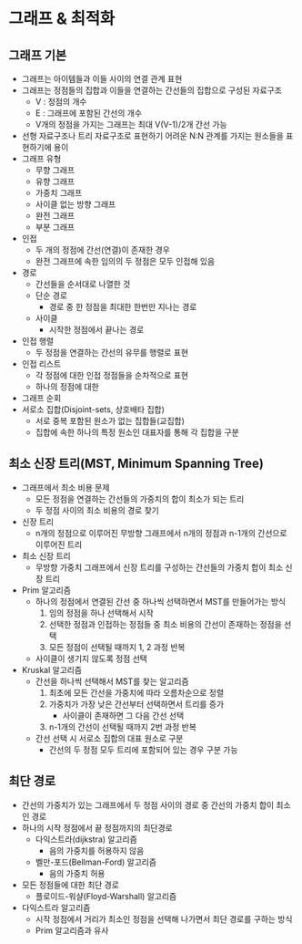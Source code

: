 # 그래프 & 최적화

## 그래프 기본

- 그래프는 아이템들과 이들 사이의 연결 관계 표현
- 그래프는 정점들의 집합과 이들을 연결하는 간선들의 집합으로 구성된 자료구조
  - V : 정점의 개수
  - E : 그래프에 포함된 간선의 개수
  - V개의 정점을 가지는 그래프는 최대 V(V-1)/2개 간선 가능
- 선형 자료구조나 트리 자료구조로 표현하기 어려운 N:N 관계를 가지는 원소들을 표현하기에 용이
- 그래프 유형
  - 무향 그래프
  - 유향 그래프
  - 가중치 그래프
  - 사이클 없는 방향 그래프
  - 완전 그래프
  - 부분 그래프
- 인접
  - 두 개의 정점에 간선(연결)이 존재한 경우
  - 완전 그래프에 속한 임의의 두 정점은 모두 인접해 있음
- 경로
  - 간선들을 순서대로 나열한 것
  - 단순 경로
    - 경로 중 한 정점을 최대한 한번만 지나는 경로
  - 사이클
    - 시작한 정점에서 끝나는 경로
- 인접 행렬
  - 두 정점을 연결하는 간선의 유무를 행렬로 표현
- 인접 리스트
  - 각 정점에 대한 인접 정점들을 순차적으로 표현
  - 하나의 정점에 대한 
- 그래프 순회
- 서로소 집합(Disjoint-sets, 상호배타 집합)
  - 서로 중복 포함된 원소가 없는 집합들(교집합)
  - 집합에 속한 하나의 특정 원소인 대표자를 통해 각 집합을 구분



## 최소 신장 트리(MST, Minimum Spanning Tree)

- 그래프에서 최소 비용 문제
  - 모든 정점을 연결하는 간선들의 가중치의 합이 최소가 되는 트리
  - 두 정점 사이의 최소 비용의 경로 찾기
- 신장 트리
  - n개의 정점으로 이루어진 무방향 그래프에서 n개의 정점과 n-1개의 간선으로 이루어진 트리
- 최소 신장 트리
  - 무방향 가중치 그래프에서 신장 트리를 구성하는 간선들의 가중치 합이 최소 신장 트리
- Prim 알고리즘
  - 하나의 정점에서 연결된 간선 중 하나씩 선택하면서 MST를 만들어가는 방식
    1. 임의 정점을 하나 선택해서 시작
    2. 선택한 정점과 인접하는 정점들 중 최소 비용의 간선이 존재하는 정점을 선택
    3. 모든 정점이 선택될 때까지 1, 2 과정 반복
  - 사이클이 생기지 않도록 정점 선택
- Kruskal 알고리즘
  - 간선을 하나씩 선택해서 MST를 찾는 알고리즘
    1. 최초에 모든 간선을 가중치에 따라 오름차순으로 정렬
    2. 가중치가 가장 낮은 간선부터 선택하면서 트리를 증가
       - 사이클이 존재하면 그 다음 간선 선택
    3. n-1개의 간선이 선택될 때까지 2번 과정 반복
  - 간선 선택 시 서로소 집합의 대표 원소로 구분
    - 간선의 두 정점 모두 트리에 포함되어 있는 경우 구분 가능



## 최단 경로

- 간선의 가중치가 있는 그래프에서 두 정점 사이의 경로 중 간선의 가중치 합이 최소인 경로
- 하나의 시작 정점에서 끝 정점까지의 최단경로
  - 다익스트라(dijkstra) 알고리즘
    - 음의 가중치를 허용하지 않음
  - 벨만-포드(Bellman-Ford) 알고리즘
    - 음의 가중치 허용
- 모든 정점들에 대한 최단 경로
  - 플로이드-워샬(Floyd-Warshall) 알고리즘
- 다익스트라 알고리즘
  - 시작 정점에서 거리가 최소인 정점을 선택해 나가면서 최단 경로를 구하는 방식
  - Prim 알고리즘과 유사
